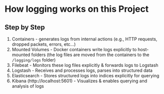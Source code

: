 # How logging works on this Project

## Step by Step
1. Containers - generates logs from internal actions (e.g., HTTP requests, dropped packets, errors, etc...)
2. Mounted Volumes - Docker containers write logs explicitly to host-mounted folders (the log files are moved from the containers to the `/logging/logs` folder)
3. Filebeat	- Monitors these log files explicitly & forwards logs to Logstash
4. Logstash	- Receives and processes logs, parses into structured data
5. Elasticsearch - Stores structured logs into indices explicitly for querying
6. Kibana (http://localhost:5601) - Visualizes & enables querying and analysis of logs



